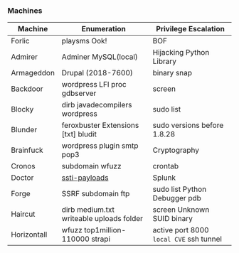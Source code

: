 ### Machines

| Machine | Enumeration | Privilege Escalation |
| ------------- | ------------- | ------------- |
| Forlic | playsms Ook! | BOF |
| Admirer | Adminer MySQL(local) | Hijacking Python Library | 
| Armageddon | Drupal (2018-7600) | binary snap |
| Backdoor | wordpress LFI proc gdbserver | screen |
| Blocky | dirb javadecompilers wordpress | sudo list |
| Blunder | feroxbuster Extensions [txt] bludit | sudo versions before 1.8.28 |
| Brainfuck | wordpress plugin smtp pop3 | Cryptography |
| Cronos | subdomain wfuzz| crontab |
| Doctor | [ssti-payloads](https://github.com/payloadbox/ssti-payloads) | Splunk |
| Forge | SSRF subdomain ftp | sudo list Python Debugger pdb |
| Haircut | dirb medium.txt writeable uploads folder | screen Unknown SUID binary |
| Horizontall | wfuzz top1million-110000 strapi | active port 8000 ```local CVE``` ssh tunnel |
